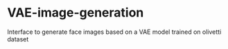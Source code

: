 # VAE-image-generation
Interface to generate face images based on a  VAE model trained on olivetti dataset
